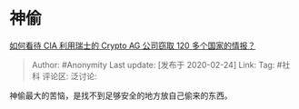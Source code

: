 # 神偷
[如何看待 CIA 利用瑞士的 Crypto AG 公司窃取 120 多个国家的情报？](https://www.zhihu.com/question/371511579/answer/1034679298)

> Author: #Anonymity
> Last update: [发布于 2020-02-24]
> Link:
> Tag: #社科
> 评论区:
> 泛讨论:

神偷最大的苦恼，是找不到足够安全的地方放自己偷来的东西。
